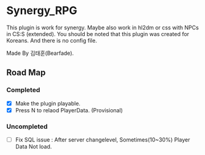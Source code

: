 # Synergy_RPG

This plugin is work for synergy. Maybe also work in hl2dm or css with NPCs in CS:S (extended).
You should be noted that this plugin was created for Koreans.
And there is no config file.

Made By 김태훈(Bearfade).

## Road Map

### Completed
- [x] Make the plugin playable.
- [x] Press N to relaod PlayerData. (Provisional)

### Uncompleted

- [ ] Fix SQL issue : After server changelevel, Sometimes(10~30%) Player Data Not load.
